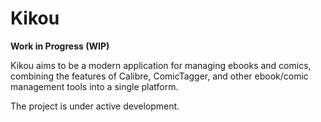 # Kikou

**Work in Progress (WIP)**

Kikou aims to be a modern application for managing ebooks and comics, combining the features of Calibre, ComicTagger, and other ebook/comic management tools into a single platform.

The project is under active development.
